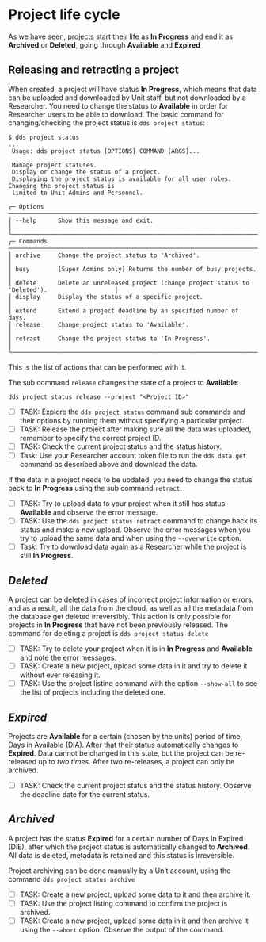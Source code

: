 # Project life cycle

As we have seen, projects start their life as **In Progress** and end it as **Archived** or **Deleted**, going through **Available** and **Expired**

## Releasing and retracting a project

When created, a project will have status **In Progress**, which means that data can be uploaded and downloaded by Unit staff, but not downloaded by a Researcher. You need to change the status to **Available** in order for Researcher users to be able to download. The basic command for changing/checking the project status is `dds project status`:

~~~
$ dds project status
...
 Usage: dds project status [OPTIONS] COMMAND [ARGS]...

 Manage project statuses.
 Display or change the status of a project.
 Displaying the project status is available for all user roles. Changing the project status is
 limited to Unit Admins and Personnel.

╭─ Options ────────────────────────────────────────────────────────────────────────────────────────╮
│ --help      Show this message and exit.                                                          │
╰──────────────────────────────────────────────────────────────────────────────────────────────────╯
╭─ Commands ───────────────────────────────────────────────────────────────────────────────────────╮
│ archive     Change the project status to 'Archived'.                                             │
│ busy        [Super Admins only] Returns the number of busy projects.                             │
│ delete      Delete an unreleased project (change project status to 'Deleted').                   │
│ display     Display the status of a specific project.                                            │
│ extend      Extend a project deadline by an specified number of days.                            │
│ release     Change project status to 'Available'.                                                │
│ retract     Change the project status to 'In Progress'.                                          │
╰──────────────────────────────────────────────────────────────────────────────────────────────────╯
~~~

This is the list of actions that can be performed with it.

The sub command `release` changes the state of a project to **Available**:

~~~
dds project status release --project "<Project ID>"
~~~

- [ ] TASK: Explore the `dds project status` command sub commands and their options by running them without specifying a particular project.
- [ ] TASK: Release the project after making sure all the data was uploaded, remember to specify the correct project ID.
- [ ] TASK: Check the current project status and the status history.
- [ ] Task: Use your Researcher account token file to run the `dds data get` command as described above and download the data.

If the data in a project needs to be updated, you need to change the status back to **In Progress** using the sub command `retract`.

- [ ] TASK: Try to upload data to your project when it still has status **Available** and observe the error message.
- [ ] TASK: Use the `dds project status retract` command to change back its status and make a new upload. Observe the error messages when you try to upload the same data and when using the `--overwrite` option.
- [ ] Task: Try to download data again as a Researcher while the project is still **In Progress**.

## *Deleted*

A project can be deleted in cases of incorrect project information or errors, and as a result, all the data from the cloud, as well as all the metadata from the database get deleted irreversibly. This action is only possible for projects in **In Progress** that have not been previously released. The command for deleting a project is `dds project status delete`

- [ ] TASK: Try to delete your project when it is in **In Progress** and **Available** and note the error messages.
- [ ] TASK: Create a new project, upload some data in it and try to delete it without ever releasing it.
- [ ] TASK: Use the project listing command with the option `--show-all` to see the list of projects including the deleted one.

## *Expired*

Projects are **Available** for a certain (chosen by the units) period of time, Days in Available (DiA). After that their status automatically changes to **Expired**. Data cannot be changed in this state, but the project can be re-released up to *two times*. After two re-releases, a project can only be archived.

- [ ] TASK: Check the current project status and the status history. Observe the deadline date for the current status.

## *Archived*

A project has the status **Expired** for a certain number of Days In Expired (DiE), after which the project status is automatically changed to **Archived**. All data is deleted, metadata is retained and this status is irreversible.

Project archiving can be done manually by a Unit account, using the command `dds project status archive`

- [ ] TASK: Create a new project, upload some data to it and then archive it.
- [ ] TASK: Use the project listing command to confirm the project is archived.
- [ ] TASK: Create a new project, upload some data in it and then archive it using the `--abort` option. Observe the output of the command.
